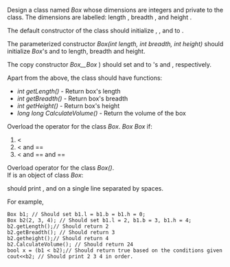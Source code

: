 Design a class named _Box_ whose dimensions are integers and private to the class. The dimensions are labelled: length , breadth , and height .

The default constructor of the class should initialize , , and to .

The parameterized constructor _Box(int length, int breadth, int height)_ should initialize _Box_'s and to length, breadth and height.

The copy constructor _Box__Box_ ) should set and to 's and , respectively.

Apart from the above, the class should have functions:

-   _int getLength()_ - Return box's length
-   _int getBreadth()_ - Return box's breadth
-   _int getHeight()_ - Return box's height
-   _long long CalculateVolume()_ - Return the volume of the box

Overload the operator for the class _Box_. _Box_ _Box_ if:

1.  <
2.  < and \==
3.  < and \== and \==

Overload operator for the class _Box()_.  
If is an object of class _Box_:

should print , and on a single line separated by spaces.

For example,

```
Box b1; // Should set b1.l = b1.b = b1.h = 0;
Box b2(2, 3, 4); // Should set b1.l = 2, b1.b = 3, b1.h = 4;
b2.getLength();// Should return 2
b2.getBreadth(); // Should return 3
b2.getheight();// Should return 4
b2.CalculateVolume(); // Should return 24
bool x = (b1 < b2);// Should return true based on the conditions given
cout<<b2; // Should print 2 3 4 in order.

```